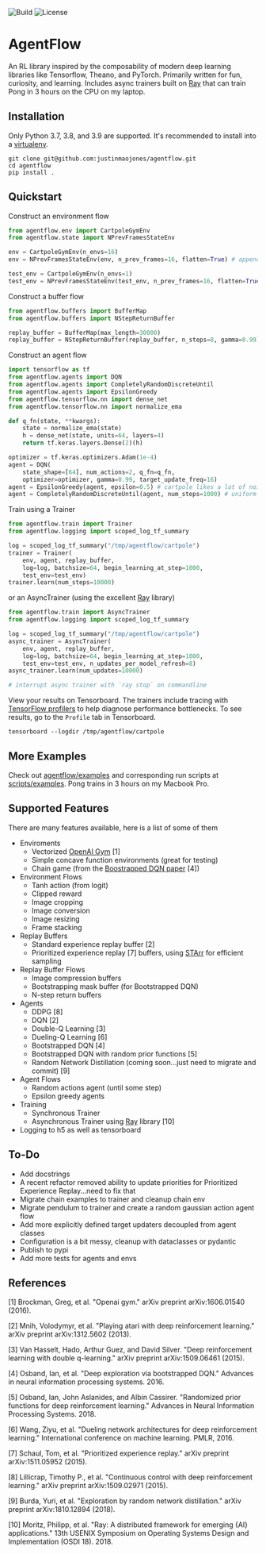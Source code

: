 ![Build](https://github.com/justinmaojones/agentflow/workflows/Build/badge.svg)
![License](https://img.shields.io/badge/license-MIT-green)

# AgentFlow

An RL library inspired by the composability of modern deep learning libraries like Tensorflow, Theano, and PyTorch.  Primarily written for fun, curiosity, and learning.  Includes async trainers built on [Ray](https://github.com/ray-project/ray) that can train Pong in 3 hours on the CPU on my laptop.

## Installation

Only Python 3.7, 3.8, and 3.9 are supported.  It's recommended to install into a [virtualenv](https://docs.python.org/3/tutorial/venv.html).

```
git clone git@github.com:justinmaojones/agentflow.git
cd agentflow
pip install .
```

## Quickstart

Construct an environment flow
```python
from agentflow.env import CartpoleGymEnv
from agentflow.state import NPrevFramesStateEnv

env = CartpoleGymEnv(n_envs=16)
env = NPrevFramesStateEnv(env, n_prev_frames=16, flatten=True) # appends prev frames to state

test_env = CartpoleGymEnv(n_envs=1)
test_env = NPrevFramesStateEnv(test_env, n_prev_frames=16, flatten=True) # appends prev frames to state
```

Construct a buffer flow
```python
from agentflow.buffers import BufferMap
from agentflow.buffers import NStepReturnBuffer

replay_buffer = BufferMap(max_length=30000)
replay_buffer = NStepReturnBuffer(replay_buffer, n_steps=8, gamma=0.99) # n-step discounted sum of rewards
```

Construct an agent flow
```python
import tensorflow as tf
from agentflow.agents import DQN
from agentflow.agents import CompletelyRandomDiscreteUntil
from agentflow.agents import EpsilonGreedy
from agentflow.tensorflow.nn import dense_net
from agentflow.tensorflow.nn import normalize_ema

def q_fn(state, **kwargs):
    state = normalize_ema(state)
    h = dense_net(state, units=64, layers=4)
    return tf.keras.layers.Dense(2)(h)

optimizer = tf.keras.optimizers.Adam(1e-4)
agent = DQN(
    state_shape=[64], num_actions=2, q_fn=q_fn, 
    optimizer=optimizer, gamma=0.99, target_update_freq=16)
agent = EpsilonGreedy(agent, epsilon=0.5) # cartpole likes a lot of noise
agent = CompletelyRandomDiscreteUntil(agent, num_steps=1000) # uniform random actions until num_steps
```

Train using a Trainer
```python
from agentflow.train import Trainer
from agentflow.logging import scoped_log_tf_summary

log = scoped_log_tf_summary("/tmp/agentflow/cartpole")
trainer = Trainer(
    env, agent, replay_buffer, 
    log=log, batchsize=64, begin_learning_at_step=1000, 
    test_env=test_env)
trainer.learn(num_steps=10000)
```

or an AsyncTrainer (using the excellent [Ray](https://github.com/ray-project/ray) library) 
```python
from agentflow.train import AsyncTrainer
from agentflow.logging import scoped_log_tf_summary

log = scoped_log_tf_summary("/tmp/agentflow/cartpole")
async_trainer = AsyncTrainer(
    env, agent, replay_buffer, 
    log=log, batchsize=64, begin_learning_at_step=1000, 
    test_env=test_env, n_updates_per_model_refresh=8)
async_trainer.learn(num_updates=10000)

# interrupt async trainer with `ray stop` on commandline
```

View your results on Tensorboard. The trainers include tracing with [TensorFlow profilers](https://www.tensorflow.org/tensorboard/tensorboard_profiling_keras) to help diagnose performance bottlenecks.  To see results, go to the `Profile` tab in Tensorboard.
```
tensorboard --logdir /tmp/agentflow/cartpole
```

## More Examples

Check out [agentflow/examples](https://github.com/justinmaojones/agentflow/tree/master/agentflow/examples) and corresponding run scripts at [scripts/examples](https://github.com/justinmaojones/agentflow/tree/master/scripts/examples). Pong trains in 3 hours on my Macbook Pro.

## Supported Features

There are many features available, here is a list of some of them
* Enviroments
    * Vectorized [OpenAI Gym](https://github.com/openai/gym) [1]
    * Simple concave function environments (great for testing)
    * Chain game (from the [Boostrapped DQN paper](https://papers.nips.cc/paper/2016/file/8d8818c8e140c64c743113f563cf750f-Paper.pdf) [4])
* Environment Flows
    * Tanh action (from logit) 
    * Clipped reward
    * Image cropping
    * Image conversion
    * Image resizing
    * Frame stacking
* Replay Buffers
    * Standard experience replay buffer [2]
    * Prioritized experience replay [7] buffers, using [STArr](https://github.com/justinmaojones/starr) for efficient sampling
* Replay Buffer Flows
    * Image compression buffers
    * Bootstrapping mask buffer (for Bootstrapped DQN)
    * N-step return buffers
* Agents
    * DDPG [8]
    * DQN [2]
    * Double-Q Learning [3]
    * Dueling-Q Learning [6]
    * Bootstrapped DQN [4]
    * Bootstrapped DQN with random prior functions [5]
    * Random Network Distillation (coming soon...just need to migrate and commit) [9]
* Agent Flows
    * Random actions agent (until some step)
    * Epsilon greedy agents
* Training
    * Synchronous Trainer
    * Asynchronous Trainer using [Ray](https://github.com/ray-project/ray) library [10]
* Logging to h5 as well as tensorboard

## To-Do
* Add docstrings
* A recent refactor removed ability to update priorities for Prioritized Experience Replay...need to fix that
* Migrate chain examples to trainer and cleanup chain env
* Migrate pendulum to trainer and create a random gaussian action agent flow
* Add more explicitly defined target updaters decoupled from agent classes
* Configuration is a bit messy, cleanup with dataclasses or pydantic 
* Publish to pypi
* Add more tests for agents and envs

## References
[1] Brockman, Greg, et al. "Openai gym." arXiv preprint arXiv:1606.01540 (2016).

[2] Mnih, Volodymyr, et al. "Playing atari with deep reinforcement learning."
    arXiv preprint arXiv:1312.5602 (2013).

[3] Van Hasselt, Hado, Arthur Guez, and David Silver. "Deep reinforcement learning
    with double q-learning." arXiv preprint arXiv:1509.06461 (2015).

[4] Osband, Ian, et al. "Deep exploration via bootstrapped DQN." Advances in neural
    information processing systems. 2016.

[5] Osband, Ian, John Aslanides, and Albin Cassirer. "Randomized prior functions for
    deep reinforcement learning." Advances in Neural Information Processing Systems. 2018.

[6] Wang, Ziyu, et al. "Dueling network architectures for deep reinforcement learning." 
    International conference on machine learning. PMLR, 2016.

[7] Schaul, Tom, et al. "Prioritized experience replay." 
    arXiv preprint arXiv:1511.05952 (2015).

[8] Lillicrap, Timothy P., et al. "Continuous control with deep reinforcement learning." 
    arXiv preprint arXiv:1509.02971 (2015).

[9] Burda, Yuri, et al. "Exploration by random network distillation." 
    arXiv preprint arXiv:1810.12894 (2018).
    
[10] Moritz, Philipp, et al. "Ray: A distributed framework for emerging {AI} applications." 13th USENIX Symposium on Operating Systems Design and   Implementation (OSDI 18). 2018.
